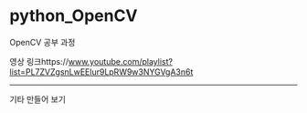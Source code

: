 # python_OpenCV

OpenCV 공부 과정 
 
영상 링크https://www.youtube.com/playlist?list=PL7ZVZgsnLwEElur9LpRW9w3NYGVgA3n6t

---

기타 만들어 보기 

